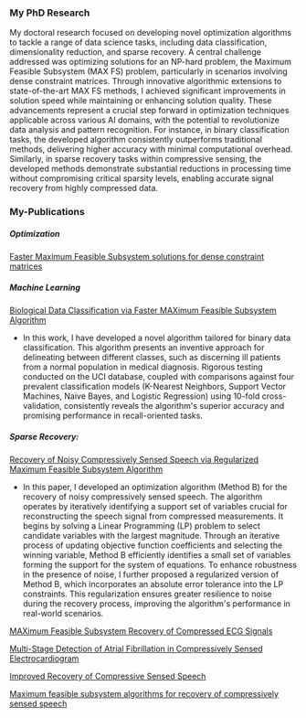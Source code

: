 ### My PhD Research
My doctoral research focused on developing novel optimization algorithms to tackle a range of data science tasks, including data classification, dimensionality reduction, and sparse recovery. A central challenge addressed was optimizing solutions for an NP-hard problem, the Maximum Feasible Subsystem (MAX FS) problem, particularly in scenarios involving dense constraint matrices. Through innovative algorithmic extensions to state-of-the-art MAX FS methods, I achieved significant improvements in solution speed while maintaining or enhancing solution quality. These advancements represent a crucial step forward in optimization techniques applicable across various AI domains, with the potential to revolutionize data analysis and pattern recognition. For instance, in binary classification tasks, the developed algorithm consistently outperforms traditional methods, delivering higher accuracy with minimal computational overhead. Similarly, in sparse recovery tasks within compressive sensing, the developed methods demonstrate substantial reductions in processing time without compromising critical sparsity levels, enabling accurate signal recovery from highly compressed data.

### My-Publications
##### Optimization
[Faster Maximum Feasible Subsystem solutions for dense constraint matrices](https://www.sciencedirect.com/science/article/abs/pii/S0305054821003439)

##### Machine Learning
[Biological Data Classification via Faster MAXimum Feasible Subsystem Algorithm](https://ieeexplore.ieee.org/abstract/document/9478696)

- In this work, I have developed a novel algorithm tailored for binary data classification. This algorithm presents an inventive approach for delineating between different classes, such as discerning ill patients from a normal population in medical diagnosis. Rigorous testing conducted on the UCI database, coupled with comparisons against four prevalent classification models (K-Nearest Neighbors, Support Vector Machines, Naive Bayes, and Logistic Regression) using 10-fold cross-validation, consistently reveals the algorithm's superior accuracy and promising performance in recall-oriented tasks. 

  
##### Sparse Recovery:
[Recovery of Noisy Compressively Sensed Speech via Regularized Maximum Feasible Subsystem Algorithm](https://ieeexplore.ieee.org/abstract/document/9459978)

- In this paper, I developed an optimization algorithm (Method B) for the recovery of noisy compressively sensed speech. The algorithm operates by iteratively identifying a support set of variables crucial for reconstructing the speech signal from compressed measurements. It begins by solving a Linear Programming (LP) problem to select candidate variables with the largest magnitude. Through an iterative process of updating objective function coefficients and selecting the winning variable, Method B efficiently identifies a small set of variables forming the support for the system of equations. To enhance robustness in the presence of noise, I further proposed a regularized version of Method B, which incorporates an absolute error tolerance into the LP constraints. This regularization ensures greater resilience to noise during the recovery process, improving the algorithm's performance in real-world scenarios.



[MAXimum Feasible Subsystem Recovery of Compressed ECG Signals](https://ieeexplore.ieee.org/abstract/document/9137337)

[Multi-Stage Detection of Atrial Fibrillation in Compressively Sensed Electrocardiogram](https://ieeexplore.ieee.org/abstract/document/9128396)

[Improved Recovery of Compressive Sensed Speech](https://ieeexplore.ieee.org/abstract/document/9129262)

[Maximum feasible subsystem algorithms for recovery of compressively sensed speech](https://ieeexplore.ieee.org/abstract/document/9078122)



